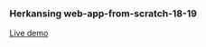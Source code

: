 ### Herkansing web-app-from-scratch-18-19

[Live demo](https://robinstut.github.io/web-app-from-scratch-18-19/herkansing/)
